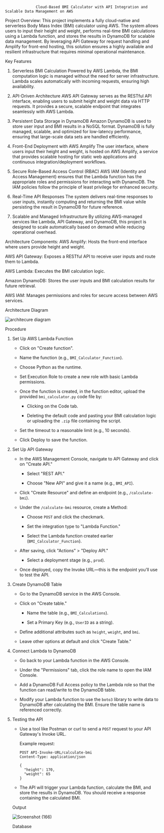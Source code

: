                   Cloud-Based BMI Calculator with API Integration and Scalable Data Management on AWS
Project Overview:
This project implements a fully cloud-native and serverless Body Mass Index (BMI) calculator using AWS. The system allows users to input their height and weight, performs real-time BMI calculations using a Lambda function, and stores the results in DynamoDB for scalable data management. By leveraging API Gateway for request handling and Amplify for front-end hosting, this solution ensures a highly available and resilient infrastructure that requires minimal operational maintenance.

Key Features
1. Serverless BMI Calculation
Powered by AWS Lambda, the BMI computation logic is managed without the need for server infrastructure. Lambda scales automatically with incoming requests, ensuring high availability.

3. API-Driven Architecture
AWS API Gateway serves as the RESTful API interface, enabling users to submit height and weight data via HTTP requests. It provides a secure, scalable endpoint that integrates seamlessly with AWS Lambda.

5. Persistent Data Storage in DynamoDB
Amazon DynamoDB is used to store user input and BMI results in a NoSQL format. DynamoDB is fully managed, scalable, and optimized for low-latency performance, ensuring that large-scale data sets are handled efficiently.

7. Front-End Deployment with AWS Amplify
The user interface, where users input their height and weight, is hosted on AWS Amplify, a service that provides scalable hosting for static web applications and continuous integration/deployment workflows.

9. Secure Role-Based Access Control (RBAC)
AWS IAM (Identity and Access Management) ensures that the Lambda function has the appropriate roles and permissions for interacting with DynamoDB. The IAM policies follow the principle of least privilege for enhanced security.

11. Real-Time API Responses
The system delivers real-time responses to user inputs, instantly computing and returning the BMI value while persisting the result in DynamoDB for future reference.

12. Scalable and Managed Infrastructure
By utilizing AWS-managed services like Lambda, API Gateway, and DynamoDB, this project is designed to scale automatically based on demand while reducing operational overhead.

Architecture
Components:
AWS Amplify: Hosts the front-end interface where users provide height and weight.

AWS API Gateway: Exposes a RESTful API to receive user inputs and route them to Lambda.

AWS Lambda: Executes the BMI calculation logic.

Amazon DynamoDB: Stores the user inputs and BMI calculation results for future retrieval.

AWS IAM: Manages permissions and roles for secure access between AWS services.

Architecture Diagram

![architecure diagram](https://github.com/user-attachments/assets/b8f0f3d7-db72-4f5b-9739-c6132a66e1b3)


Procedure


1. Set Up AWS Lambda Function  
     - Click on "Create function".
       
     - Name the function (e.g., `BMI_Calculator_Function`).
      
     - Choose Python as the runtime.
       
     - Set Execution Role to create a new role with basic Lambda permissions.
       
   - Once the function is created, in the function editor, upload the provided `bmi_calculator.py` code file by:
     
     - Clicking on the Code tab.
       
     - Deleting the default code and pasting your BMI calculation logic or uploading the `.zip` file containing the script.
       
   - Set the timeout to a reasonable limit (e.g., 10 seconds).
     
   - Click Deploy to save the function.

1. Set Up API Gateway
    
   - In the AWS Management Console, navigate to API Gateway and click on "Create API."
     
     - Select "REST API."
      
     - Choose "New API" and give it a name (e.g., `BMI_API`).
       
   - Click "Create Resource" and define an endpoint (e.g., `/calculate-bmi`).
    
   - Under the `/calculate-bmi` resource, create a Method:
     
     - Choose `POST` and click the checkmark.
       
     - Set the integration type to "Lambda Function."
       
     - Select the Lambda function created earlier (`BMI_Calculator_Function`).
       
   - After saving, click "Actions" > "Deploy API."
     
     - Select a deployment stage (e.g., `prod`).
       
   - Once deployed, copy the Invoke URL—this is the endpoint you’ll use to test the API.

4. Create DynamoDB Table

   - Go to the DynamoDB service in the AWS Console.
     
   - Click on "Create table."
     
     - Name the table (e.g., `BMI_Calculations`).
       
     - Set a Primary Key (e.g., `UserID` as a string).
       
   - Define additional attributes such as `height`, `weight`, and `bmi`.
     
   - Leave other options at default and click "Create Table."

6. Connect Lambda to DynamoDB
   
   - Go back to your Lambda function in the AWS Console.
     
   - Under the "Permissions" tab, click the role name to open the IAM Console.
     
   - Add a DynamoDB Full Access policy to the Lambda role so that the function can read/write to the DynamoDB table.
     
   - Modify your Lambda function to use the `boto3` library to write data to DynamoDB after calculating the BMI. Ensure the table name is referenced correctly.

8. Testing the API
   
   - Use a tool like Postman or curl to send a `POST` request to your API Gateway's Invoke URL.
   
     Example request:  
     ```http
     POST API-Invoke-URL/calculate-bmi  
     Content-Type: application/json  

     {  
       "height": 170,  
       "weight": 65  
     }  
     
   - The API will trigger your Lambda function, calculate the BMI, and store the results in DynamoDB. You should receive a response containing the calculated BMI.


   Output

   ![Screenshot (166)](https://github.com/user-attachments/assets/00eb6506-2ff7-43d6-828b-acfee1681691)


   Database

   



